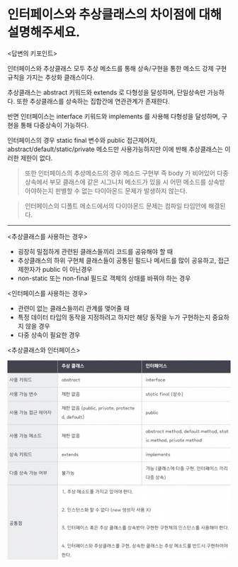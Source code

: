 # 인터페이스와 추상클래스의 차이점에 대해 설명해주세요.
<답변의 키포인트>

인터페이스와 추상클래스 모두 추상 메소드를 통해 상속/구현을 통한 메소드 강제 구현 규칙을 가지는 추상화 클래스이다.

추상클래스는 abstract 키워드와 extends 로 다형성을 달성하며, 단일상속만 가능하다. 또한 추상클래스를 상속하는 집합간에 연관관계가 존재한다.

반면 인터페이스는 interface 키워드와 implements 를 사용해 다형성을 달성하며, 구현을 통해 다중상속이 가능하다.

인터페이스의 경우 static final 변수와 public 접근제어자, abstract/default/static/private 메소드만 사용가능하지만 이에 반해 추상클래스는 이러한 제한이 없다.

> 또한 인터페이스의 추상메소드의 경우 메소드 구현부 즉 body 가 비어있어 다중 상속에서 부모 클래스에 같은 시그니처 메소드가 있을 시 어떤 메소드를 상속받아야하는지 판별할 수 없는 다이아몬드 문제가 발생하지 않는다.

> 인터페이스의 디폴트 메소드에서의 다이아몬드 문제는 컴파일 타임안에 해결된다.
---

<추상클래스를 사용하는 경우>

- 굉장히 밀접하게 관련된 클래스들끼리 코드를 공유해야 할 때
- 추상클래스의 하위 구현체 클래스들이 공통된 필드나 메서드를 많이 공유하고, 접근제한자가 public 이 아닌경우
- non-static 또는 non-final 필드로 객체의 상태를 바꿔야 하는 경우

<인터페이스를 사용하는 경우>

- 관련이 없는 클래스들끼리 관계를 맺어줄 때
- 특정 데이터 타입의 동작을 지정하려고 하지만 해당 동작을 누가 구현하는지 중요하지 않을 경우
- 다중 상속이 필요한 경우

<추상클래스와 인터페이스>

![img.png](img.png)

